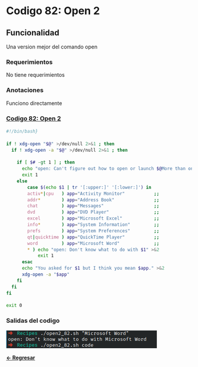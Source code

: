 # Codigo 82: Open 2

## Funcionalidad
Una version mejor del comando open

### **Requerimientos**
No tiene requerimientos

### **Anotaciones**
Funciono directamente

### **[Codigo 82: Open 2](open2_82.sh)**

```bash
#!/bin/bash}

if ! xdg-open "$@" >/dev/null 2>&1 ; then
  if ! xdg-open -a "$@" >/dev/null 2>&1 ; then

    if [ $# -gt 1 ] ; then
      echo "open: Can't figure out how to open or launch $@More than one program not supported" >&2
      exit 1
    else
        case $(echo $1 | tr '[:upper:]' '[:lower:]') in
        activ*|cpu   ) app="Activity Monitor"           ;;
        addr*        ) app="Address Book"               ;;
        chat         ) app="Messages"                   ;;
        dvd          ) app="DVD Player"                 ;;
        excel        ) app="Microsoft Excel"            ;;
        info*        ) app="System Information"         ;;
        prefs        ) app="System Preferences"         ;;
        qt|quicktime ) app="QuickTime Player"           ;;
        word         ) app="Microsoft Word"             ;;        
        * ) echo "open: Don't know what to do with $1" >&2
            exit 1
      esac
      echo "You asked for $1 but I think you mean $app." >&2
      xdg-open -a "$app"
    fi
  fi
fi

exit 0
```

### **Salidas del codigo**

![Salida.png](Salida.png)

**[<- Regresar](../README.md)**